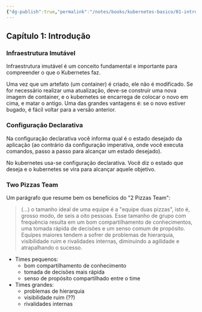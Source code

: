 ```yaml
---
{"dg-publish":true,"permalink":"/notes/books/kubernetes-basico/01-introducao/","dgHomeLink":true,"dgPassFrontmatter":false}
---
```


## Capítulo 1: Introdução

### Infraestrutura Imutável

Infraestrutura imutável é um conceito fundamental e importante para compreender o que o Kubernetes faz.

Uma vez que um artefato (um container) é criado, ele não é modificado. Se for necessário realizar uma atualização, deve-se construir uma nova imagem de container, e o kubernetes se encarrega de colocar o novo em cima, e matar o antigo. Uma das grandes vantagens é: se o novo estiver bugado, é fácil voltar para a versão anterior.


### Configuração Declarativa

Na configuração declarativa você informa qual é o estado desejado da aplicação (ao contrário da configuração imperativa, onde você executa comandos, passo a passo para alcançar um estado desejado).

No kubernetes usa-se configuração declarativa. Você diz o estado que deseja e o kubernetes se vira para alcançar aquele objetivo.


### Two Pizzas Team

Um parágrafo que resume bem os benefícios do "2 Pizzas Team":

> (...) o tamanho ideal de uma equipe é a "equipe duas pizzas", isto é, grosso modo, de seis a oito pessoas. Esse tamanho de grupo com frequência resulta em um bom compartilhamento de conhecimentos, uma tomada rápida de decisões e um senso comum de propósito. Equipes maiores tendem a sofrer de problemas de hierarquia, visibilidade ruim e rivalidades internas, diminuindo a agilidade e atrapalhando o sucesso.

- Times pequenos:
    - bom compartilhamento de conhecimento
    - tomada de decisões mais rápida
    - senso de propósito compartilhado entre o time
- Times grandes:
    - problemas de hierarquia
    - visibilidade ruim (??)
    - rivalidades internas